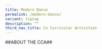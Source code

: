 ```yaml
---
title: Modern Dance
permalink: /modern-dance/
variant: tiptap
description: ""
third_nav_title: Co Curricular Activities
---
```

<p>##ABOUT THE CCA##</p>